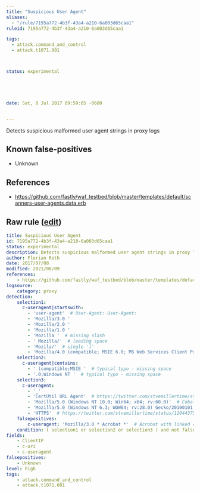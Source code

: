 ```yaml
---
title: "Suspicious User Agent"
aliases:
  - "/rule/7195a772-4b3f-43a4-a210-6a003d65caa1"
ruleid: 7195a772-4b3f-43a4-a210-6a003d65caa1

tags:
  - attack.command_and_control
  - attack.t1071.001



status: experimental





date: Sat, 8 Jul 2017 09:59:05 -0600


---
```


Detects suspicious malformed user agent strings in proxy logs

<!--more-->


## Known false-positives

* Unknown



## References

* https://github.com/fastly/waf_testbed/blob/master/templates/default/scanners-user-agents.data.erb


## Raw rule ([edit](https://github.com/SigmaHQ/sigma/edit/master/rules/proxy/proxy_ua_suspicious.yml))
```yaml
title: Suspicious User Agent
id: 7195a772-4b3f-43a4-a210-6a003d65caa1
status: experimental
description: Detects suspicious malformed user agent strings in proxy logs
author: Florian Roth
date: 2017/07/08
modified: 2021/08/09
references:
    - https://github.com/fastly/waf_testbed/blob/master/templates/default/scanners-user-agents.data.erb
logsource:
    category: proxy
detection:
    selection1:
      c-useragent|startswith:
        - 'user-agent'  # User-Agent: User-Agent:
        - 'Mozilla/3.0 '
        - 'Mozilla/2.0 '
        - 'Mozilla/1.0 '
        - 'Mozilla '  # missing slash
        - ' Mozilla/'  # leading space
        - 'Mozila/'  # single 'l'
        - 'Mozilla/4.0 (compatible; MSIE 6.0; MS Web Services Client Protocol'  # https://twitter.com/NtSetDefault/status/1303643299509567488
    selection2:
      c-useragent|contains:
        - ' (compatible;MSIE '  # typical typo - missing space
        - '.0;Windows NT '  # typical typo - missing space
    selection3:
      c-useragent:
        - '_'
        - 'CertUtil URL Agent'  # https://twitter.com/stvemillertime/status/985150675527974912
        - 'Mozilla/5.0 (Windows NT 10.0; Win64; x64; rv:60.0)'  # CobaltStrike Beacon https://unit42.paloaltonetworks.com/tracking-oceanlotus-new-downloader-kerrdown/
        - 'Mozilla/5.0 (Windows NT 6.3; WOW64; rv:28.0) Gecko/20100101 Firefox/28.0'  # used by APT28 malware https://threatvector.cylance.com/en_us/home/inside-the-apt28-dll-backdoor-blitz.html
        - 'HTTPS'  # https://twitter.com/stvemillertime/status/1204437531632250880
    falsepositives:
        c-useragent: 'Mozilla/3.0 * Acrobat *'  # Acrobat with linked content
    condition: ( selection1 or selection2 or selection3 ) and not falsepositives
fields:
    - ClientIP
    - c-uri
    - c-useragent
falsepositives:
    - Unknown
level: high
tags:
    - attack.command_and_control
    - attack.t1071.001
```
